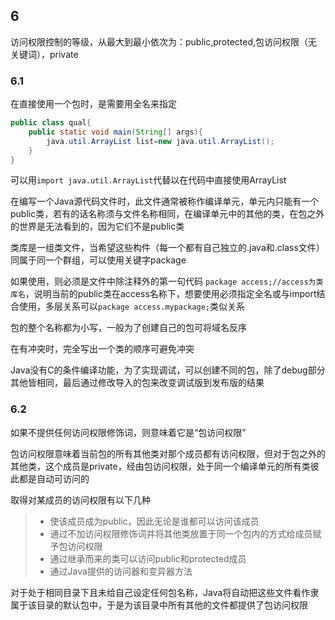 ## 6

访问权限控制的等级，从最大到最小依次为：public,protected,包访问权限（无关键词），private

### 6.1

在直接使用一个包时，是需要用全名来指定
```Java
public class qual{
    public static void main(String[] args){
        java.util.ArrayList list=new java.util.ArrayList();
    }
}
```
可以用`import java.util.ArrayList`代替以在代码中直接使用ArrayList

在编写一个Java源代码文件时，此文件通常被称作编译单元，单元内只能有一个public类，若有的话名称须与文件名称相同，在编译单元中的其他的类，在包之外的世界是无法看到的，因为它们不是public类

类库是一组类文件，当希望这些构件（每一个都有自己独立的.java和.class文件）同属于同一个群组，可以使用关键字package

如果使用，则必须是文件中除注释外的第一句代码 `package access;//access为类库名`，说明当前的public类在access名称下，想要使用必须指定全名或与import结合使用，多层关系可以`package access.mypackage;`类似关系

包的整个名称都为小写，一般为了创建自己的包可将域名反序

在有冲突时，完全写出一个类的顺序可避免冲突

Java没有C的条件编译功能，为了实现调试，可以创建不同的包，除了debug部分其他皆相同，最后通过修改导入的包来改变调试版到发布版的结果

### 6.2

如果不提供任何访问权限修饰词，则意味着它是“包访问权限”

包访问权限意味着当前包的所有其他类对那个成员都有访问权限，但对于包之外的其他类，这个成员是private，经由包访问权限，处于同一个编译单元的所有类彼此都是自动可访问的

取得对某成员的访问权限有以下几种

> * 使该成员成为public，因此无论是谁都可以访问该成员
> * 通过不加访问权限修饰词并将其他类放置于同一个包内的方式给成员赋予包访问权限
> * 通过继承而来的类可以访问public和protected成员
> * 通过Java提供的访问器和变异器方法

对于处于相同目录下且未给自己设定任何包名称，Java将自动把这些文件看作隶属于该目录的默认包中，于是为该目录中所有其他的文件都提供了包访问权限